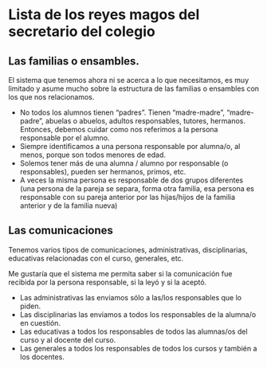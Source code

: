 # Lista de los reyes magos del secretario del colegio

## Las familias o ensambles.

El sistema que tenemos ahora ni se acerca a lo que necesitamos, es muy limitado y asume mucho sobre la estructura de las familias o ensambles con los que nos relacionamos.

* No todos los alumnos tienen “padres”. Tienen “madre-madre”, “madre-padre”, abuelas o abuelos, adultos responsables, tutores, hermanos. Entonces, debemos cuidar como nos referimos a la persona responsable por el alumno.  
* Siempre identificamos a una persona responsable por alumna/o, al menos, porque son todos menores de edad.  
* Solemos tener más de una alumna / alumno por responsable (o responsables), pueden ser hermanos, primos, etc.  
* A veces la misma persona es responsable de dos grupos diferentes (una persona de la pareja se separa, forma otra familia, esa persona es responsable con su pareja anterior por las hijas/hijos de la familia anterior y de la familia nueva)

## Las comunicaciones

Tenemos varios tipos de comunicaciones, administrativas, disciplinarias, educativas relacionadas con el curso, generales, etc.

Me gustaría que el sistema me permita saber si la comunicación fue recibida por la persona responsable, si la leyó y si la aceptó.

* Las administrativas las enviamos sólo a las/los responsables que lo piden.  
* Las disciplinarias las enviamos a todos los responsables de la alumna/o en cuestión.  
* Las educativas a todos los responsables de todos las alumnas/os del curso y al docente del curso.  
* Las generales a todos los responsables de todos los cursos y también a los docentes.

